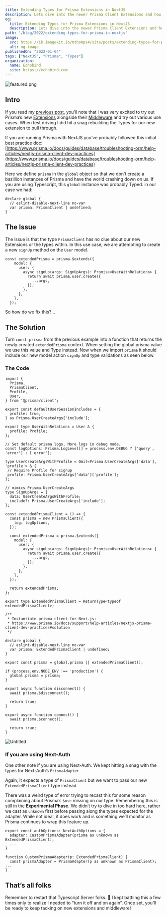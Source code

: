 ```yaml
---
title: Extending Types for Prisma Extensions in NextJS
description: Lets dive into the newer Prisma Client Extensions and how to use them in NextJS.
og:
  title: Extending Types for Prisma Extensions in NextJS
  description: Lets dive into the newer Prisma Client Extensions and how to use them in NextJS.
path: '/blog/2022/extending-types-for-prisma-in-nextjs'
image:
  src: https://ik.imagekit.io/mthomps4/site/posts/extending-types-for-prisma-in-nextjs/featured.png
  alt: og-image
publishedOn: "2022-01-04"
tags: ["NextJS", "Prisma", "Types"]
organization:
  name: Echobind
  site: https://echobind.com
---
```


<img src="https://ik.imagekit.io/mthomps4/site/posts/extending-types-for-prisma-in-nextjs/featured.png" alt="featured.png" class="featured-image">

## Intro

If you read my [previous post](https://mthomps4.com/blog/2022/playwright-w-nextauth-and-prisma), you’ll note that I was very excited to try out Prisma’s new [Extensions](https://www.prisma.io/docs/concepts/components/prisma-client/client-extensions) alongside their [Middleware](https://www.prisma.io/docs/concepts/components/prisma-client/middleware) and try out various use cases. When test driving I did hit a snag rebuilding the Types for our new extension to pull through.

If you are running Prisma with NextJS you’ve probably followed this initial best practice doc: [https://www.prisma.io/docs/guides/database/troubleshooting-orm/help-articles/nextjs-prisma-client-dev-practices](https://www.prisma.io/docs/guides/database/troubleshooting-orm/help-articles/nextjs-prisma-client-dev-practices)

Here we define `prisma` in the `global` object so that we don’t create a bazillion instances of Prisma and have the world crashing down on us. If you are using Typescript, this `global` instance was probably Typed. in our case we had:

```tsx
declare global {
  // eslint-disable-next-line no-var
  var prisma: PrismaClient | undefined;
}
```

## The Issue

The issue is that the type `PrismaClient` has no clue about our new Extensions or the types within. In this use case, we are attempting to create a new `signUp` method on the `User` model.

```tsx
const extendedPrisma = prisma.$extends({
    model: {
      user: {
        async signUp(args: SignUpArgs): Promise<UserWithRelations> {
          return await prisma.user.create({
            ...args,
          });
        },
      },
    },
  });
```

So how do we fix this?…

## The Solution

Turn `const prisma` from the previous example into a function that returns the newly created `extendedPrisma` context. When setting the global prisma value we use this value and Type instead. Now when we import `prisma` it should include our new model action `signUp` and type validations as seen below.

### The Code

```tsx
import {
  Prisma,
  PrismaClient,
  Profile,
  User,
} from '@prisma/client';

export const defaultUserSessionIncludes = {
  profile: true,
} as Prisma.UserCreateArgs['include'];

export type UserWithRelations = User & {
  profile: Profile;
};

// Set default prisma logs. More logs in debug mode.
const logOptions: Prisma.LogLevel[] = process.env.DEBUG ? ['query', 'error'] : ['error'];

type UserCreateArgsWithProfile = Omit<Prisma.UserCreateArgs['data'], 'profile'> & {
 // Require Profile for signup
 profile: Prisma.UserCreateArgs['data']['profile'];
};

// mimics Prisma.UserCreateArgs
type SignUpArgs = {
  data: UserCreateArgsWithProfile;
  include?: Prisma.UserCreateArgs['include'];
};

const extendedPrismaClient = () => {
  const prisma = new PrismaClient({
    log: logOptions,
  });

  const extendedPrisma = prisma.$extends({
    model: {
      user: {
        async signUp(args: SignUpArgs): Promise<UserWithRelations> {
          return await prisma.user.create({
            ...args,
          });
        },
      },
    },
  });

  return extendedPrisma;
};

export type ExtendedPrismaClient = ReturnType<typeof extendedPrismaClient>;

/**
 * Instantiate prisma client for Next.js:
 * https://www.prisma.io/docs/support/help-articles/nextjs-prisma-client-dev-practices#solution
 */

declare global {
  // eslint-disable-next-line no-var
  var prisma: ExtendedPrismaClient | undefined;
}

export const prisma = global.prisma || extendedPrismaClient();

if (process.env.NODE_ENV !== 'production') {
  global.prisma = prisma;
}

export async function disconnect() {
  await prisma.$disconnect();

  return true;
}

export async function connect() {
  await prisma.$connect();

  return true;
}
```

![Untitled](https://ik.imagekit.io/mthomps4/site/posts/extending-types-for-prisma-in-nextjs/expected.png?updatedAt=1725494692079)

### If you are using Next-Auth

One other note if you are using Next-Auth.
We kept hitting a snag with the types for Next-Auth’s `PrismaAdapter`

Again, it expects a type of `PrismaClient` but we want to pass our new `ExtendedPrismaClient` type instead.

There was a weird type of error trying to recast this for some reason complaining about Prisma’s `$use` missing on our type. Remembering this is still in the **Experimental Phase.** We didn’t try to dive in too hard here, rather we cast as `unknown` first before passing along the types expected for the adapter. While not ideal, it does work and is something we’ll monitor as Prisma continues to wrap this feature up.

```tsx
export const authOptions: NextAuthOptions = {
  adapter: CustomPrismaAdapter(prisma as unknown as ExtendedPrismaClient),
  ...
}

function CustomPrismaAdapter(p: ExtendedPrismaClient) {
  const prismaAdapter = PrismaAdapter(p as unknown as PrismaClient);
...
}

```

## That’s all folks

Remember to restart that Typescript Server folks. 🙂
I kept battling this a few times only to realize I needed to “turn it off and on again”.  Once set, you’ll be ready to keep tacking on new extensions and middleware!
